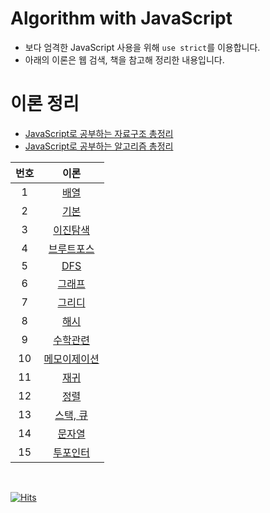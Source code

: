 # Algorithm with JavaScript
- 보다 엄격한 JavaScript 사용을 위해 `use strict`를 이용합니다. 
- 아래의 이론은 웹 검색, 책을 참고해 정리한 내용입니다.

# 이론 정리
- [JavaScript로 공부하는 자료구조 총정리](https://velog.io/@muz/JavaScript-JavaScript%EB%A1%9C-%EA%B3%B5%EB%B6%80%ED%95%98%EB%8A%94-%EC%9E%90%EB%A3%8C%EA%B5%AC%EC%A1%B0-%EC%B4%9D%EC%A0%95%EB%A6%AC)
- [JavaScript로 공부하는 알고리즘 총정리]()

|번호|이론|
|:-:|:---:|
|1|[배열](./theory/array.md)|
|2|[기본](./theory/basic.md)|
|3|[이진탐색](./theory/binarySearch.md)|
|4|[브루트포스](./theory/brute_force.md)|
|5|[DFS](./theory/dfs.md)|
|6|[그래프](./theory/graph.md)|
|7|[그리디](./theory/greedy.md)|
|8|[해시](./theory/hash.md)|
|9|[수학관련](./theory/math.md)|
|10|[메모이제이션](./theory/memoization.md)|
|11|[재귀](./theory/recursive.md)|
|12|[정렬](./theory/sort.md)|
|13|[스택, 큐](./theory/stack%2Cqueue.md)|
|14|[문자열](./theory/string.md)|
|15|[투포인터](./theory/twoPointer.md)|


<br>

[![Hits](https://hits.seeyoufarm.com/api/count/incr/badge.svg?url=https%3A%2F%2Fgithub.com%2Fbeurmuz%2FJS_Algorithm&count_bg=%23E0528A&title_bg=%23555555&icon=&icon_color=%23E7E7E7&title=VIEWS&edge_flat=true)](https://hits.seeyoufarm.com)

